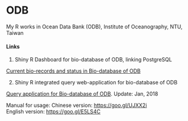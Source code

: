 # ODB
My R works in Ocean Data Bank (ODB), Institute of Oceanography, NTU, Taiwan

#### Links
1. Shiny R Dashboard for bio-database of ODB, linking PostgreSQL

<a href="http://www.odb.ntu.edu.tw/biology/?page_id=925">Current bio-records and status in Bio-database of ODB</a> 

2. Shiny R integrated query web-application for bio-database of ODB

<a href="http://bio.odb.ntu.edu.tw/query/">Query application for Bio-database of ODB</a>. Update: Jan, 2018

Manual for usage:
Chinese version: https://goo.gl/UJXX2i  
English version: https://goo.gl/E5LS4C


